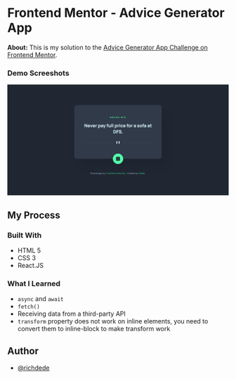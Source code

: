 # Frontend Mentor - Advice Generator App

**About:** This is my solution to the [Advice Generator App Challenge on Frontend Mentor]().

### Demo Screeshots

![Site Desktop Demo](./thumbnail.png "Desktop Demo")

## My Process

### Built With

- HTML 5
- CSS 3
- React.JS

### What I Learned

- `async` and `await`
- `fetch()`
- Receiving data from a third-party API
- `transform` property does not work on inline elements, you need to convert them to inline-block to make transform work

## Author

- [@richdede](https://github.com/richdede/)
